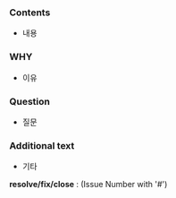 ### Contents
- 내용

### WHY
- 이유

### Question
- 질문

### Additional text
- 기타


**resolve/fix/close** : (Issue Number with '#')
